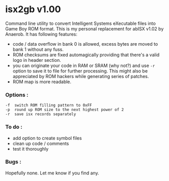 # isx2gb v1.00

Command line utility to convert Intelligent Systems eXecutable files into Game Boy ROM format. This is my personal replacement for abISX v1.02 by Anaerob. It has following features:

- code / data overflow in bank 0 is allowed, excess bytes are moved to bank 1 without any fuss.
- ROM checksums are fixed automagically providing that there's a valid logo in header section.
- you can originate your code in RAM or SRAM (why not?) and use `-r` option to save it to file for further processing. This might also be appreciated by ROM hackers while generating series of patches.
- ROM map is more readable.

### Options :
```
-f  switch ROM filling pattern to 0xFF
-p  round up ROM size to the next highest power of 2
-r  save isx records separately
```

### To do :
- add option to create symbol files
- clean up code / comments
- test it thoroughly

### Bugs :
Hopefully none. Let me know if you find any.